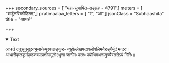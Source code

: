 +++
secondary_sources = [ "महा-सुभाषित-सङ्ग्रहः - 4791",]
meters = [ "शार्दूलविक्रीडितम्",]
pratimaalaa_letters = [ "र", "आ",]
jsonClass = "Subhaashita"
title = "आधत्ते"

+++

<details open><summary>Text</summary>

आधत्ते दनुसूनुसूदनभुजाकेयूरवज्राङ्कुर- व्यूहोल्लेखपदावलीवलिमयैरङ्गैर्मुदं मन्दरः।  
आधारीकृतकूर्मपृष्ठकषणप्रक्षीणमूलोऽधुना जानीमः परतः पयोधिमथनादुच्चैस्तरोऽयं गिरिः॥
</details>
